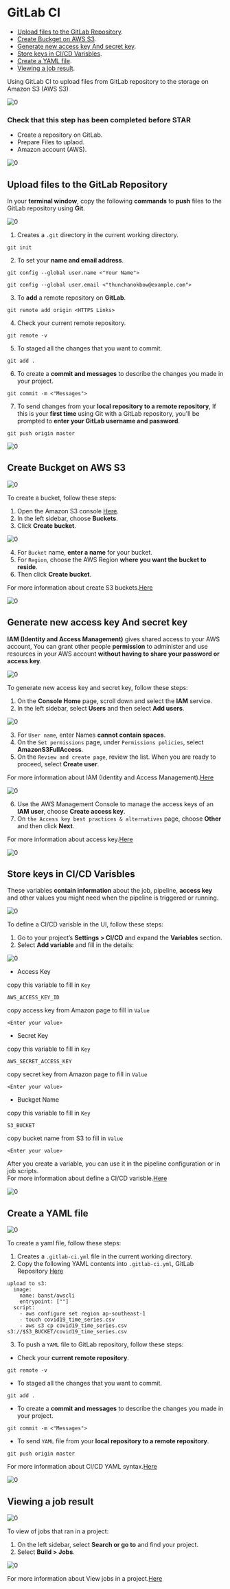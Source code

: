 # GitLab CI
- [Upload files to the GitLab Repository](02-gitlab-ci.md#).<br>
- [Create Buckget on AWS S3](02-gitlab-ci.md#Create-Buckget-on-AWS-S3).<br> 
- [Generate new access key And secret key](02-gitlab-ci.md#Generate-new-access-key-And-secret-key).<br> 
- [Store keys in CI/CD Varisbles](02-gitlab-ci.md#Store-keys-in-CI/CD-Varisbles).<br> 
- [Create a YAML file](02-gitlab-ci.md#Create-a-YAML-file).<br> 
- [Viewing a job result](02-gitlab-ci.md#Viewing-a-workflow-result).<br>

Using GitLab CI to upload files from GitLab repository to the storage on Amazon S3 (AWS S3)

![0](/images/12.png)

### Check that this step has been completed before STAR
- Create a repository on GitLab.
- Prepare Files to uplaod.
- Amazon account (AWS).


![0](/images/10.png)

## Upload files to the GitLab Repository  

In your **terminal window**, copy the following **commands** to **push** files to the GitLab repository using **Git**.<br>

![0](/images/11.png)

1. Creates a `.git` directory in the current working directory. 
```
git init
```
2. To set your **name and email address**.
```
git config --global user.name <"Your Name">
```
```
git config --global user.email <"thunchanokbow@example.com">
```
3. To **add** a remote repository on **GitLab**.
```
git remote add origin <HTTPS Links>
```
4. Check your current remote repository.
```
git remote -v
```
5. To staged all the changes that you want to commit.
```
git add .
```
6. To create a **commit and messages** to describe the changes you made in your project.
```
git commit -m <"Messages">
```
7. To send changes from your **local repository to a remote repository**, If this is your **first time** using Git with a GitLab repository, you'll be prompted to **enter your GitLab username and password**.  
```
git push origin master
```
![0](/images/13.png)

## Create Buckget on AWS S3 

![0](/images/14.png)

To create a bucket, follow these steps:
1. Open the Amazon S3 console [Here](https://console.aws.amazon.com/s3/).
2. In the left sidebar, choose **Buckets**.
3. Click **Create bucket**.

![0](/images/15.png)

4. For `Bucket` name, **enter a name** for your bucket.
5. For `Region`, choose the AWS Region **where you want the bucket to reside**.
6. Then click **Create bucket**.

For more information about create S3 buckets.[Here](https://docs.aws.amazon.com/AmazonS3/latest/userguide/creating-bucket.html)   

![0](/images/16.png)

## Generate new access key And secret key 
**IAM (Identity and Access Management)** gives shared access to your AWS account, You can grant other people **permission** to administer and use resources in your AWS account **without having to share your password or access key**.

![0](/images/17.png)

To generate new access key and secret key, follow these steps:
1. On the **Console Home** page, scroll down and select the **IAM** service.
2. In the left sidebar, select **Users** and then select **Add users**.

![0](/images/18.png)

3. For `User name`, enter Names **cannot contain spaces**.
4. On the `Set permissions` page, under `Permissions policies`, select **AmazonS3FullAccess**.
5. On the `Review and create page`, review the list. When you are ready to proceed, select **Create user**.

For more information about IAM (Identity and Access Management).[Here](https://docs.aws.amazon.com/IAM/latest/UserGuide/getting-started.html)

![0](/images/19.png)

6. Use the AWS Management Console to manage the access keys of an **IAM user**, choose **Create access key**.
7. On `the Access key best practices & alternatives` page, choose **Other** and then click **Next**.

For more information about access key.[Here](https://docs.aws.amazon.com/IAM/latest/UserGuide/id_credentials_access-keys.html)

![0](/images/20.png)

## Store keys in CI/CD Varisbles 
These variables **contain information** about the job, pipeline, **access key** and other values you might need when the pipeline is triggered or running.<br>

![0](/images/21.png)

To define a CI/CD varisble in the UI, follow these steps:
1. Go to your project’s **Settings > CI/CD** and expand the **Variables** section.
2. Select **Add variable** and fill in the details:

![0](/images/22.png)

- Access Key <br>

copy this variable to fill in `Key`
```
AWS_ACCESS_KEY_ID
```
copy access key from Amazon page to fill in `Value`<br>
```
<Enter your value> 
```
- Secret Key <br>

copy this variable to fill in `Key`
```
AWS_SECRET_ACCESS_KEY
```
copy secret key from Amazon page to fill in `Value`<br>
```
<Enter your value> 
```
- Buckget Name <br>

copy this variable to fill in `Key`
```
S3_BUCKET
```
copy bucket name from S3 to fill in `Value`<br>
```
<Enter your value> 
```

After you create a variable, you can use it in the pipeline configuration or in job scripts.<br>
For more information about define a CI/CD varisble.[Here](https://docs.gitlab.com/ee/ci/variables/)

![0](/images/23.png)

## Create a YAML file 

![0](/images/24.png)

To create a yaml file, follow these steps:
1. Creates a `.gitlab-ci.yml` file in the current working directory.
2. Copy the following YAML contents into `.gitlab-ci.yml`, GitLab Repository [Here](https://gitlab.com/thunchanokbow/aws-s3-with-gitlab-ci)
```
upload to s3:
  image:
    name: banst/awscli
    entrypoint: [""]
  script:
    - aws configure set region ap-southeast-1
    - touch covid19_time_series.csv
    - aws s3 cp covid19_time_series.csv s3://$S3_BUCKET/covid19_time_series.csv
```

3. To push a `YAML` file to GitLab repository, follow these steps:
- Check your **current remote repository**.
```
git remote -v
```
- To staged all the changes that you want to commit.
```
git add .
```
- To create a **commit and messages** to describe the changes you made in your project.
```
git commit -m <"Messages">
```
- To send `YAML` file from your **local repository to a remote repository**.
```
git push origin master
```
For more information about CI/CD YAML syntax.[Here](https://docs.gitlab.com/ee/ci/yaml/)

![0](/images/25.png)

## Viewing a job result 

![0](/images/26.png)

To view of jobs that ran in a project:
1. On the left sidebar, select **Search or go to** and find your project.
2. Select **Build > Jobs**.

![0](/images/27.png)

For more information about View jobs in a project.[Here](https://docs.gitlab.com/ee/ci/jobs/)

